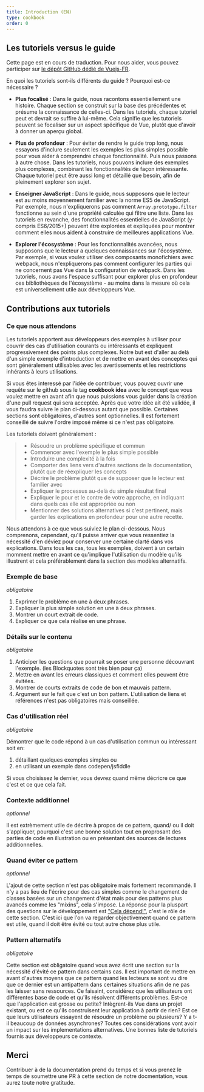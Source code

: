```yaml
---
title: Introduction (EN)
type: cookbook
order: 0
---
```


## Les tutoriels versus le guide

<p>Cette page est en cours de traduction. Pour nous aider, vous pouvez participer sur <a href="https://github.com/vuejs-fr/vuejs.org" target="_blank">le dépôt GitHub dédié de Vuejs-FR</a>.</p><p>En quoi les tutoriels sont-ils différents du guide ? Pourquoi est-ce nécessaire ?</p>

* **Plus focalisé** : Dans le guide, nous racontons essentiellement une histoire. Chaque section se construit sur la base des précédentes et présume la connaissance de celles-ci. Dans les tutoriels, chaque tutoriel peut et devrait se suffire à lui-même. Cela signifie que les tutoriels peuvent se focaliser sur un aspect spécifique de Vue, plutôt que d'avoir à donner un aperçu global.

* **Plus de profondeur** : Pour éviter de rendre le guide trop long, nous essayons d'inclure seulement les exemples les plus simples possible pour vous aider à comprendre chaque fonctionnalité. Puis nous passons à autre chose. Dans les tutoriels, nous pouvons inclure des exemples plus complexes, combinant les fonctionnalités de façon intéressante. Chaque tutoriel peut être aussi long et détaillé que besoin, afin de pleinement explorer son sujet.

* **Enseigner JavaScript** : Dans le guide, nous supposons que le lecteur est au moins moyennement familier avec la norme ES5 de JavaScript. Par exemple, nous n'expliquerons pas comment `Array.prototype.filter` fonctionne au sein d'une propriété calculée qui filtre une liste. Dans les tutoriels en revanche, des fonctionnalités essentielles de JavaScript (y-compris ES6/2015+) peuvent être explorées et expliquées pour montrer comment elles nous aident à construire de meilleures applications Vue.

* **Explorer l'écosystème** : Pour les fonctionnalités avancées, nous supposons que le lecteur a quelques connaissances sur l'écosystème. Par exemple, si vous voulez utiliser des composants monofichiers avec webpack, nous n'expliquerons pas comment configurer les parties qui ne concernent pas Vue dans la configuration de webpack. Dans les tutoriels, nous avons l'espace suffisant pour explorer plus en profondeur ces bibliothèques de l'écosystème - au moins dans la mesure où cela est universellement utile aux développeurs Vue.

## Contributions aux tutoriels

### Ce que nous attendons

Les tutoriels apportent aux développeurs des exemples à utiliser pour couvrir des cas d'utilisation courants ou intéressants et expliquent progressivement des points plus complexes. Notre but est d'aller au delà d'un simple exemple d'introduction et de mettre en avant des conceptes qui sont généralement utilisables avec les avertissements et les restrictions inhérants à leurs utilisations.

Si vous êtes interessé par l'idée de contribuer, vous pouvez ouvrir une requête sur le github sous le tag **cookbook idea** avec le concept que vous voulez mettre en avant afin que nous puissions vous guider dans la création d'une pull request qui sera acceptée. Après que votre idée ait été validée, il vous faudra suivre le plan ci-dessous autant que possible. Certaines sections sont obligatoires, d'autres sont optionnelles. Il est fortement conseillé de suivre l'ordre imposé même si ce n'est pas obligatoire.

Les tutoriels doivent généralement :

> * Résoudre un problème spécifique et commun
> * Commencer avec l'exemple le plus simple possible
> * Introduire une complexité à la fois
> * Comporter des liens vers d'autres sections de la documentation, plutôt que de réexpliquer les concepts
> * Décrire le problème plutôt que de supposer que le lecteur est familier avec
> * Expliquer le processus au-delà du simple résultat final
> * Expliquer le pour et le contre de votre approche, en indiquant dans quels cas elle est appropriée ou non
> * Mentionner des solutions alternatives si c'est pertinent, mais garder les explications en profondeur pour une autre recette.

Nous attendons à ce que vous suiviez le plan ci-dessous. Nous comprenons, cependant, qu'il puisse arriver que vous ressentiez la nécessité d'en déviez pour conserver une certaine clarté dans vos explications. Dans tous les cas, tous les exemples, doivent à un certain momment mettre en avant ce qu'implique l'utilisation du modèle qu'ils illustrent et cela préférablement dans la section des modèles alternatifs.

### Exemple de base

_obligatoire_

1.  Exprimer le problème en une à deux phrases.
2.  Expliquer la plus simple solution en une à deux phrases.
3.  Montrer un court extrait de code.
4.  Expliquer ce que cela réalise en une phrase.

### Détails sur le contenu

_obligatoire_

1.  Anticiper les questions que pourrait se poser une personne découvrant l'exemple. (les Blockquotes sont très bien pour ça)
2.  Mettre en avant les erreurs classiques et comment elles peuvent être évitées.
3.  Montrer de courts extraits de code de bon et mauvais pattern.
4.  Argument sur le fait que c'est un bon pattern. L'utilisation de liens et références n'est pas obligatoires mais conseillée.

### Cas d'utilisation réel

_obligatoire_

Démontrer que le code répond à un cas d'utilisation commun ou intéressant soit en:

1.  détaillant quelques exemples simples ou
2.  en utilisant un exemple dans codepen/jsfiddle

Si vous choisissez le dernier, vous devrez quand même décricre ce que c'est et
ce que cela fait.

### Contexte additionnel

_optionnel_

Il est extrèmement utile de décrire à propos de ce pattern, quand/ ou il doit s'appliquer, pourquoi c'est une bonne solution tout en proprosant des parties de code en illustration ou en présentant des sources de lectures additionnelles.

### Quand éviter ce pattern

_optionnel_

L'ajout de cette section n'est pas obligatoire mais fortement recommandé. Il n'y a pas lieu de l'écrire pour des cas simples comme le changement de classes basées sur un changement d'état mais pour des patterns plus avancés comme les "mixins", cela s'impose. La réponse pour la pluspart des questions sur le développement est ["Cela dépend!"](https://codepen.io/rachsmith/pen/YweZbG), c'est le rôle de cette section. C'est ici que l'on va regarder objectivement quand ce pattern est utile, quand il doit être évité ou tout autre chose plus utile.

### Pattern alternatifs

_obligatoire_

Cette section est obligatoire quand vous avez écrit une section sur la nécessité d'évité ce pattern dans certains cas. Il est important de mettre en avant d'autres moyens que ce pattern quand les lecteurs se sont vu dire que ce dernier est un antipattern dans certaines situations afin de ne pas les laisser sans ressources. Ce faisaint, considérez que les utilisateurs ont différentes base de code et qu'ils résolvent différents problèmes. Est-ce que l'application est grosse ou petite? Intègrent-ils Vue dans un projet existant, ou est ce qu'ils construisent leur application à partir de rien? Est ce que leurs utilisateurs essayent de résoudre un problème ou plusieurs? Y a t-il beaucoup de données asynchrones? Toutes ces considérations vont avoir un impact sur les implementations alternatives. Une bonnes liste de tutoriels fournis aux développeurs ce contexte.

## Merci

Contribuer à de la documentation prend du temps et si vous prenez le temps de soumettre une PR à cette section de notre docmentation, vous aurez toute notre gratitude.

